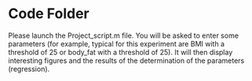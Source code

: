 # Code Folder 

Please launch the Project_script.m file. You will be asked to enter some parameters (for example, typical for this experiment are BMI with a threshold of 25 or body_fat with a threshold of 25). It will then display interesting figures and the results of the determination of the parameters (regression).
